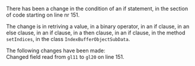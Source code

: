 There has been a change in the condition of an if statement, in the section of code starting on line nr 151.
  
The change is in retriving a value, in a binary operator, in an if clause, in an else clause, in an if clause, in a then clause, in an if clause, in the method ```setIndices```, in the class ```IndexBufferObjectSubData```.
  
The following changes have been made:  
Changed field read from ```gl11``` to ```gl20``` on line 151.  
